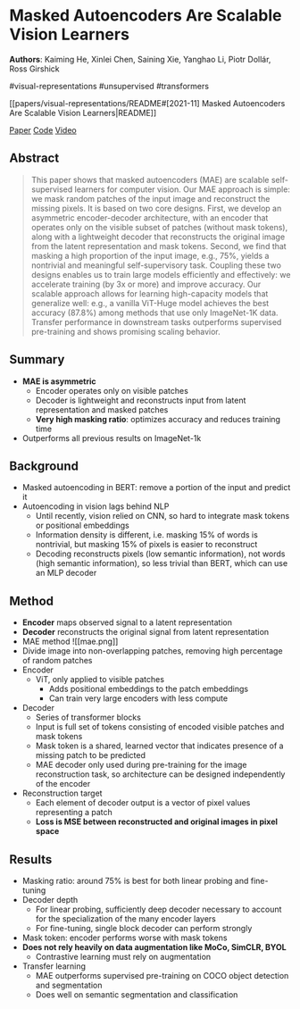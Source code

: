 # Masked Autoencoders Are Scalable Vision Learners

**Authors**: Kaiming He, Xinlei Chen, Saining Xie, Yanghao Li, Piotr Dollár, Ross Girshick

#visual-representations
#unsupervised
#transformers

[[papers/visual-representations/README#[2021-11] Masked Autoencoders Are Scalable Vision Learners|README]]

[Paper](http://arxiv.org/abs/2111.06377)
[Code](https://github.com/facebookresearch/mae)
[Video](https://www.youtube.com/watch?v=Dp6iICL2dVI)

## Abstract

> This paper shows that masked autoencoders (MAE) are scalable self-supervised learners for computer vision. Our MAE approach is simple: we mask random patches of the input image and reconstruct the missing pixels. It is based on two core designs. First, we develop an asymmetric encoder-decoder architecture, with an encoder that operates only on the visible subset of patches (without mask tokens), along with a lightweight decoder that reconstructs the original image from the latent representation and mask tokens. Second, we find that masking a high proportion of the input image, e.g., 75%, yields a nontrivial and meaningful self-supervisory task. Coupling these two designs enables us to train large models efficiently and effectively: we accelerate training (by 3x or more) and improve accuracy. Our scalable approach allows for learning high-capacity models that generalize well: e.g., a vanilla ViT-Huge model achieves the best accuracy (87.8%) among methods that use only ImageNet-1K data. Transfer performance in downstream tasks outperforms supervised pre-training and shows promising scaling behavior.

## Summary

- **MAE is asymmetric**
    - Encoder operates only on visible patches
    - Decoder is lightweight and reconstructs input from latent representation and masked patches
    - **Very high masking ratio**: optimizes accuracy and reduces training time
- Outperforms all previous results on ImageNet-1k

## Background

- Masked autoencoding in BERT: remove a portion of the input and predict it
- Autoencoding in vision lags behind NLP
    - Until recently, vision relied on CNN, so hard to integrate mask tokens or positional embeddings
    - Information density is different, i.e. masking 15% of words is nontrivial, but masking 15% of pixels is easier to reconstruct
    - Decoding reconstructs pixels (low semantic information), not words (high semantic information), so less trivial than BERT, which can use an MLP decoder

## Method

- **Encoder** maps observed signal to a latent representation
- **Decoder** reconstructs the original signal from latent representation
- MAE method ![[mae.png]]
- Divide image into non-overlapping patches, removing high percentage of random patches
- Encoder
	- ViT, only applied to visible patches
		- Adds positional embeddings to the patch embeddings
		- Can train very large encoders with less compute
- Decoder
	- Series of transformer blocks
	- Input is full set of tokens consisting of encoded visible patches and mask tokens
	- Mask token is a shared, learned vector that indicates presence of a missing patch to be predicted
	- MAE decoder only used during pre-training for the image reconstruction task, so architecture can be designed independently of the encoder
- Reconstruction target
    - Each element of decoder output is a vector of pixel values representing a patch
    - **Loss is MSE between reconstructed and original images in pixel space**

## Results

- Masking ratio: around 75% is best for both linear probing and fine-tuning
- Decoder depth
    - For linear probing, sufficiently deep decoder necessary to account for the specialization of the many encoder layers
    - For fine-tuning, single block decoder can perform strongly
- Mask token: encoder performs worse with mask tokens
- **Does not rely heavily on data augmentation like MoCo, SimCLR, BYOL**
	- Contrastive learning must rely on augmentation
- Transfer learning
    - MAE outperforms supervised pre-training on COCO object detection and segmentation
    - Does well on semantic segmentation and classification
